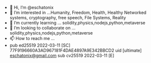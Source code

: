 - 👋 Hi, I’m @eschatonix
- 👀 I’m interested in ...Humanity, Freedom, Health, Healthy Networked systems, cryptography, free speech, File Systems, Reality
- 🌱 I’m currently learning ... solidity,physics,nodejs,python,metaverse
- 💞️ I’m looking to collaborate on ... solidity,physics,nodejs,python,metaverse
- 📫 How to reach me ...
- pub   ed25519 2022-03-11 [SC]
      77F9196660A3AD967181F4DAE4897A9E342BBCD2
uid           [ultimate] eschatonix@gmail.com
sub   cv25519 2022-03-11 [E]

<!---
eschatonix/eschatonix is a ✨ special ✨ repository because its `README.md` (this file) appears on your GitHub profile.
You can click the Preview link to take a look at your changes.
--->

